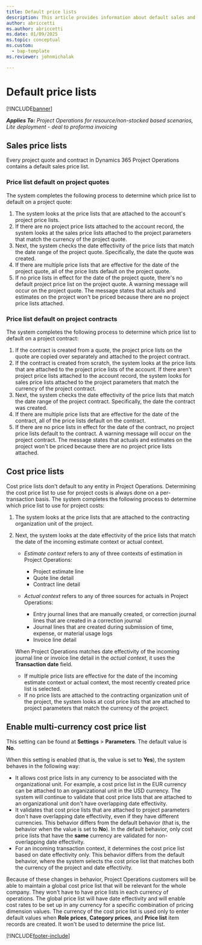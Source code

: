 ```yaml
---
title: Default price lists
description: This article provides information about default sales and cost price lists in Project Operations.
author: abriccetti
ms.author: abriccetti
ms.date: 01/09/2025
ms.topic: conceptual
ms.custom: 
  - bap-template
ms.reviewer: johnmichalak

---
```


# Default price lists

[!INCLUDE[banner](../includes/banner.md)]

_**Applies To:** Project Operations for resource/non-stocked based scenarios, Lite deployment - deal to proforma invoicing_

## Sales price lists

Every project quote and contract in Dynamics 365 Project Operations contains a default sales price list. 

### Price list default on project quotes
The system completes the following process to determine which price list to default on a project quote:

1. The system looks at the price lists that are attached to the account's project price lists. 
1. If there are no project price lists attached to the account record, the system looks at the sales price lists attached to the project parameters that match the currency of the project quote.
1. Next, the system checks the date effectivity of the price lists that match the date range of the project quote. Specifically, the date the quote was created.
1. If there are multiple price lists that are effective for the date of the project quote, all of the price lists default on the project quote.
1. If no price lists in effect for the date of the project quote, there's no default project price list on the project quote. A warning message will occur on the project quote. The message states that actuals and estimates on the project won't be priced because there are no project price lists attached.

### Price list default on project contracts 
The system completes the following process to determine which price list to default on a project contract:

1. If the contract is created from a quote, the project price lists on the quote are copied over separately and attached to the project contract.
1. If the contract is created from scratch, the system looks at the price lists that are attached to the project price lists of the account. If there aren't project price lists attached to the account record, the system looks for sales price lists attached to the project parameters that match the currency of the project contract.
1. Next, the system checks the date effectivity of the price lists that match the date range of the project contract. Specifically, the date the contract was created.
1. If there are multiple price lists that are effective for the date of the contract, all of the price lists default on the contract.
1. If there are no price lists in effect for the date of the contract, no project price lists default to the contract. A warning message will occur on the project contract. The message states that actuals and estimates on the project won't be priced because there are no project price lists attached.

## Cost price lists

Cost price lists don't default to any entity in Project Operations. Determining the cost price list to use for project costs is always done on a per-transaction basis. The system completes the following process to determine which price list to use for project costs:

1. The system looks at the price lists that are attached to the contracting organization unit of the project.
1. Next, the system looks at the date effectivity of the price lists that match the date of the incoming estimate context or actual context.

    - *Estimate context* refers to any of three contexts of estimation in Project Operations:

        - Project estimate line
        - Quote line detail
        - Contract line detail

    - *Actual context* refers to any of three sources for actuals in Project Operations:

       - Entry journal lines that are manually created, or correction journal lines that are created in a correction journal
       - Journal lines that are created during submission of time, expense, or material usage logs
       - Invoice line detail

    When Project Operations matches date effectivity of the incoming journal line or invoice line detail in the *actual context*, it uses the **Transaction date** field.

    - If multiple price lists are effective for the date of the incoming estimate context or actual context, the most recently created price list is selected.
    - If no price lists are attached to the contracting organization unit of the project, the system looks at cost price lists that are attached to project parameters that match the currency of the project.

## Enable multi-currency cost price list

This setting can be found at **Settings** \> **Parameters**. The default value is **No**.

When this setting is enabled (that is, the value is set to **Yes**), the system behaves in the following way:

- It allows cost price lists in any currency to be associated with the organizational unit. For example, a cost price list in the EUR currency can be attached to an organizational unit in the USD currency. The system will continue to validate that cost price lists that are attached to an organizational unit don't have overlapping date effectivity.
- It validates that cost price lists that are attached to project parameters don't have overlapping date effectivity, even if they have different currencies. This behavior differs from the default behavior (that is, the behavior when the value is set to **No**). In the default behavior, only cost price lists that have the **same** currency are validated for non-overlapping date effectivity.
- For an incoming transaction context, it determines the cost price list based on date effectivity only. This behavior differs from the default behavior, where the system selects the cost price list that matches both the currency of the project and date effectivity.

Because of these changes in behavior, Project Operations customers will be able to maintain a global cost price list that will be relevant for the whole company. They won't have to have price lists in each currency of operations. The global price list will have date effectivity and will enable cost rates to be set up in any currency for a specific combination of pricing dimension values. The currency of the cost price list is used only to enter default values when **Role prices**, **Category prices**, and **Price list** item records are created. It won't be used to determine the price list.

[!INCLUDE[footer-include](../includes/footer-banner.md)]
